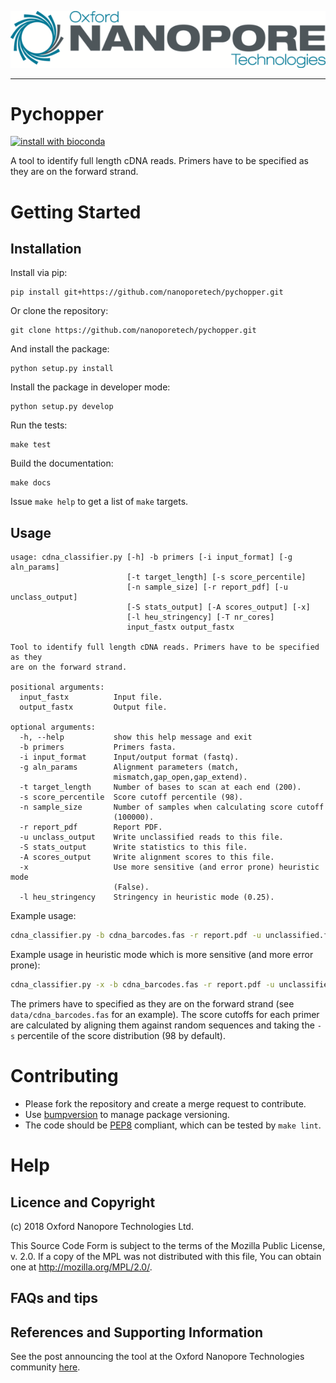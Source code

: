 ![ONT_logo](/ONT_logo.png)

-----------------------------

Pychopper
=========
[![install with bioconda](https://img.shields.io/badge/install%20with-bioconda-brightgreen.svg?style=flat)](http://bioconda.github.io/recipes/pychopper/README.html)

A tool to identify full length cDNA reads. Primers have to be specified as they are
on the forward strand.

Getting Started
================

## Installation

Install via pip:

```
pip install git+https://github.com/nanoporetech/pychopper.git
```

Or clone the repository:

```
git clone https://github.com/nanoporetech/pychopper.git
```

And install the package:

```
python setup.py install
```

Install the package in developer mode:

```
python setup.py develop
```

Run the tests:

```
make test
```

Build the documentation:

```
make docs
```

Issue `make help` to get a list of `make` targets.

## Usage

```
usage: cdna_classifier.py [-h] -b primers [-i input_format] [-g aln_params]
                          [-t target_length] [-s score_percentile]
                          [-n sample_size] [-r report_pdf] [-u unclass_output]
                          [-S stats_output] [-A scores_output] [-x]
                          [-l heu_stringency] [-T nr_cores]
                          input_fastx output_fastx

Tool to identify full length cDNA reads. Primers have to be specified as they
are on the forward strand.

positional arguments:
  input_fastx          Input file.
  output_fastx         Output file.

optional arguments:
  -h, --help           show this help message and exit
  -b primers           Primers fasta.
  -i input_format      Input/output format (fastq).
  -g aln_params        Alignment parameters (match,
                       mismatch,gap_open,gap_extend).
  -t target_length     Number of bases to scan at each end (200).
  -s score_percentile  Score cutoff percentile (98).
  -n sample_size       Number of samples when calculating score cutoff
                       (100000).
  -r report_pdf        Report PDF.
  -u unclass_output    Write unclassified reads to this file.
  -S stats_output      Write statistics to this file.
  -A scores_output     Write alignment scores to this file.
  -x                   Use more sensitive (and error prone) heuristic mode
                       (False).
  -l heu_stringency    Stringency in heuristic mode (0.25).
```

Example usage:

```bash
cdna_classifier.py -b cdna_barcodes.fas -r report.pdf -u unclassified.fq input.fq full_length_output.fq
```

Example usage in heuristic mode which is more sensitive (and more error prone):

```bash
cdna_classifier.py -x -b cdna_barcodes.fas -r report.pdf -u unclassified.fq input.fq full_length_output.fq
```


The primers have to specified as they are on the forward strand (see `data/cdna_barcodes.fas` for an example).
The score cutoffs for each primer are calculated by aligning them against random sequences and taking the `-s` percentile of the score distribution (98 by default).

Contributing
================

- Please fork the repository and create a merge request to contribute.
- Use [bumpversion](https://github.com/peritus/bumpversion) to manage package versioning.
- The code should be [PEP8](https://www.python.org/dev/peps/pep-0008) compliant, which can be tested by `make lint`.

Help
====

## Licence and Copyright

(c) 2018 Oxford Nanopore Technologies Ltd.

This Source Code Form is subject to the terms of the Mozilla Public
License, v. 2.0. If a copy of the MPL was not distributed with this
file, You can obtain one at http://mozilla.org/MPL/2.0/.

## FAQs and tips

## References and Supporting Information

See the post announcing the tool at the Oxford Nanopore Technologies community [here](https://community.nanoporetech.com/posts/new-transcriptomics-analys).

